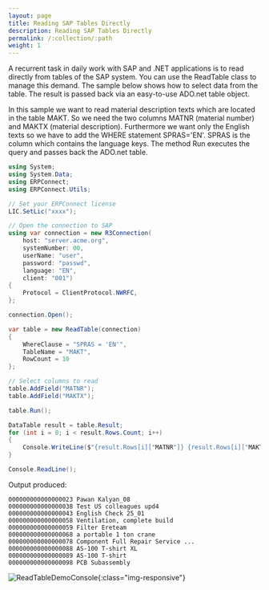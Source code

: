 ```yaml
---
layout: page
title: Reading SAP Tables Directly
description: Reading SAP Tables Directly
permalink: /:collection/:path
weight: 1
---
```


<!---
move to: https://help.theobald-software.com/en/erpconnect/special-classes/reading-sap-tables-directly-with-readtable
-->
A recurrent task in daily work with SAP and .NET applications is to read directly from tables of the SAP system. You can use the ReadTable class to manage this demand. The sample below shows how to select data from the table. The result is passed back via an easy-to-use ADO.net table object.

In this sample we want to read material description texts which are located in the table MAKT. So we need the two columns MATNR (material number) and MAKTX (material description). Furthermore we want only the English texts so we have to add the WHERE statement SPRAS='EN'. SPRAS is the column which contains the language keys. The method Run executes the query and passes back the ADO.net table.

``` csharp
using System;
using System.Data;
using ERPConnect;
using ERPConnect.Utils;

// Set your ERPConnect license
LIC.SetLic("xxxx");

// Open the connection to SAP
using var connection = new R3Connection(
    host: "server.acme.org",
    systemNumber: 00,
    userName: "user",
    password: "passwd",
    language: "EN",
    client: "001")
{
    Protocol = ClientProtocol.NWRFC,
};

connection.Open();

var table = new ReadTable(connection)
{
    WhereClause = "SPRAS = 'EN'",
    TableName = "MAKT",
    RowCount = 10
};

// Select columns to read
table.AddField("MATNR");
table.AddField("MAKTX");

table.Run();

DataTable result = table.Result;
for (int i = 0; i < result.Rows.Count; i++)
{
    Console.WriteLine($"{result.Rows[i]["MATNR"]} {result.Rows[i]["MAKTX"]}");
}

Console.ReadLine();
```

Output produced:
```
000000000000000023 Pawan Kalyan_08
000000000000000038 Test US colleagues upd4
000000000000000043 English Check 25_01
000000000000000058 Ventilation, complete build
000000000000000059 Filter Ereteam
000000000000000068 a portable 1 ton crane
000000000000000078 Component Full Repair Service ...
000000000000000088 AS-100 T-shirt XL
000000000000000089 AS-100 T-shirt
000000000000000098 PCB Subassembly
```

![ReadTableDemoConsole](/img/contents/ReadTableDemoConsole.jpg){:class="img-responsive"}
